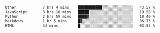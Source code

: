 <!--START_SECTION:waka-->

```txt
Other            7 hrs 4 mins    ███████████░░░░░░░░░░░░░░   43.57 %
JavaScript       3 hrs 10 mins   █████░░░░░░░░░░░░░░░░░░░░   19.58 %
Python           2 hrs 59 mins   ████▓░░░░░░░░░░░░░░░░░░░░   18.40 %
Markdown         1 hr 5 mins     █▓░░░░░░░░░░░░░░░░░░░░░░░   06.73 %
HTML             34 mins         █░░░░░░░░░░░░░░░░░░░░░░░░   03.53 %
```

<!--END_SECTION:waka--> 
 
